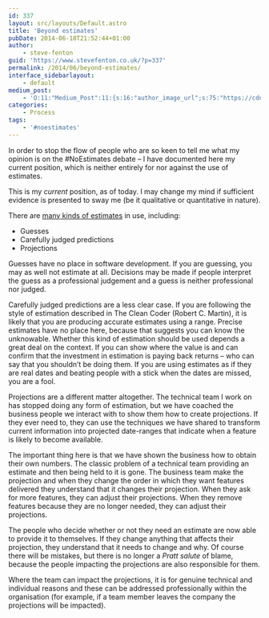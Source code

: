 ```yaml
---
id: 337
layout: src/layouts/Default.astro
title: 'Beyond estimates'
pubDate: 2014-06-18T21:52:44+01:00
author:
    - steve-fenton
guid: 'https://www.stevefenton.co.uk/?p=337'
permalink: /2014/06/beyond-estimates/
interface_sidebarlayout:
    - default
medium_post:
    - 'O:11:"Medium_Post":11:{s:16:"author_image_url";s:75:"https://cdn-images-1.medium.com/fit/c/400/400/1*eXkhfEuF41g5W_xnc_ydLA.jpeg";s:10:"author_url";s:38:"https://medium.com/@steve.fenton.co.uk";s:11:"byline_name";N;s:12:"byline_email";N;s:10:"cross_link";s:3:"yes";s:2:"id";s:12:"77a0ae064d8f";s:21:"follower_notification";s:3:"yes";s:7:"license";s:19:"all-rights-reserved";s:14:"publication_id";s:2:"-1";s:6:"status";s:5:"draft";s:3:"url";s:51:"https://medium.com/@steve.fenton.co.uk/77a0ae064d8f";}'
categories:
    - Process
tags:
    - '#noestimates'
---
```


In order to stop the flow of people who are so keen to tell me what my opinion is on the #NoEstimates debate – I have documented here my current position, which is neither entirely for nor against the use of estimates.

This is my *current* position, as of today. I may change my mind if sufficient evidence is presented to sway me (be it qualitative or quantitative in nature).

There are [many kinds of estimates](https://www.stevefenton.co.uk/2014/06/Definition-of-Estimates/) in use, including:

- Guesses
- Carefully judged predictions
- Projections

Guesses have no place in software development. If you are guessing, you may as well not estimate at all. Decisions may be made if people interpret the guess as a professional judgement and a guess is neither professional nor judged.

Carefully judged predictions are a less clear case. If you are following the style of estimation described in The Clean Coder (Robert C. Martin), it is likely that you are producing accurate estimates using a range. Precise estimates have no place here, because that suggests you can know the unknowable. Whether this kind of estimation should be used depends a great deal on the context. If you can show where the value is and can confirm that the investment in estimation is paying back returns – who can say that you shouldn’t be doing them. If you are using estimates as if they are real dates and beating people with a stick when the dates are missed, you are a fool.

Projections are a different matter altogether. The technical team I work on has stopped doing any form of estimation, but we have coached the business people we interact with to show them how to create projections. If they ever need to, they can use the techniques we have shared to transform current information into projected date-ranges that indicate when a feature is likely to become available.

The important thing here is that we have shown the business how to obtain their own numbers. The classic problem of a technical team providing an estimate and then being held to it is gone. The business team make the projection and when they change the order in which they want features delivered they understand that it changes their projection. When they ask for more features, they can adjust their projections. When they remove features because they are no longer needed, they can adjust their projections.

The people who decide whether or not they need an estimate are now able to provide it to themselves. If they change anything that affects their projection, they understand that it needs to change and why. Of course there will be mistakes, but there is no longer a *Pratt salute* of blame, because the people impacting the projections are also responsible for them.

Where the team can impact the projections, it is for genuine technical and individual reasons and these can be addressed professionally within the organisation (for example, if a team member leaves the company the projections will be impacted).